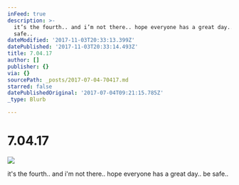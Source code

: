 ```yaml
---
inFeed: true
description: >-
  it’s the fourth.. and i’m not there.. hope everyone has a great day.. be
  safe..
dateModified: '2017-11-03T20:33:13.399Z'
datePublished: '2017-11-03T20:33:14.493Z'
title: 7.04.17
author: []
publisher: {}
via: {}
sourcePath: _posts/2017-07-04-70417.md
starred: false
datePublishedOriginal: '2017-07-04T09:21:15.785Z'
_type: Blurb

---
```

# 7.04.17
![](https://the-grid-user-content.s3-us-west-2.amazonaws.com/c19dfed1-a796-4d36-83ba-2106ad093386.jpg)

it's the fourth.. and i'm not there.. hope everyone has a great day.. be safe..